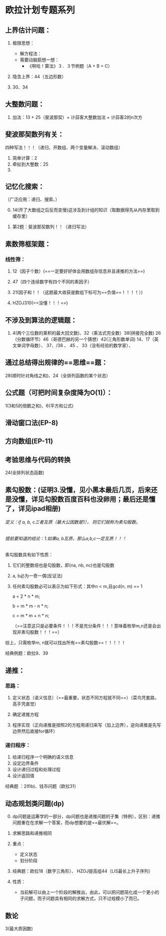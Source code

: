 # 欧拉计划专题系列

## 上界估计问题：

1. 极限思想：

   + 解方程法：
   + 需要动脑筋想一想：
     + 《啊哈！算法》３．３节例题（A + B = C）

2. 隐含上界：44（五边形数）

3. 30、34

   

## 大整数问题：

1. 加法：13 + 25（斐波那契）+ 计蒜客大整数加法 + 计蒜客2的n次方

## 斐波那契数列有关：

四种写法！！！（递归、开数组、两个变量解决、滚动数组）

1. 简单计算：2
2. 牵扯到大整数：25
3. 

## 记忆化搜索：

（广泛应用：递归、搜索、）

0. 14(开了大数组之后反而变慢)这涉及到计组的知识（取数据得先从内存里取到缓存里）

1. 第2题：斐波那契数列！！（递归写法）



## 素数筛框架题：

### 线性筛：

1. 12（因子个数）(==一定要好好体会用数组存信息并且递推的方法==)
2. 47（四个连续数字有四个不同的素因子）
3. 21(因子和！！（这题最大收获是数组下标可为==负值==！！！！）)

4. HZOJ310(==没懂！！！==)



## 不涉及到算法的逻辑题：

1. 4(两个三位数的乘积的最大回文数)、32（乘法式完全数）38(拼接完全数) 26（分数循环节）46（哥德巴赫的另一个猜想）42(三角形数单词) 14、17（英文单词字母数）、 37、/38 、 45 、 33（没有经验的数学家）、



## 通过总结得出规律的==思维==题：

28(顺时针对角线之和)、24（全排列函数的某个状态）



## 公式题（可把时间复杂度降为O(1)）：

1(3和5的倍数之和)、6(平方和公式)





## 滑动窗口法(EP-8)



## 方向数组(EP-11)



## 考验思维与代码的转换

24(全排列状态函数)





## 素勾股数：(证明3.没懂，见小黑本最后几页，后来还是没懂，详见勾股数百度百科也没卵用；最后还是懂了，详见ipad相册)

###### 定义：if a, b, c三者互质（最大公因数是1）， 则它们就称为素勾股数。

###### 提前要知道的结论：1.如果a, b互质，那么a,b,c一定互质！！！

素勾股数具有如下性质：

1. 它们的整数倍也是勾股数，即(na, nb, nc)也是勾股数

2. a, b必为一奇一偶(反证法)

3. 任何素勾股数必可以表示为如下形式：其中n < m,且gcd(n, m) == 1

   a = 2 * n * m;

   b = m * m - n * n;

   c = m * m + n  * n;
   
   （==注意这只是必要条件！！！不是充分条件！！！意味着枚举m,n还是会出现非素勾股数！！！==）

综上，只需枚举m, n就可以找出所有==素勾股数==！！！！！

经典例题：欧拉9、39









## 递推：

### 思路：

1. 定义状态（语义信息）（==最重要，状态不同方程就不同==）（菜鸟凭套路，高手凭直觉）

2. 确定递推方程

3. 程序实现（正向递推是按照2的方程用递归来写（加上边界），逆向递推是先写边界然后直接for循环）


### 递归程序：

1. 给递归程序一个明确的语义信息
2. 设定边界条件
3. 设计递归过程和处理过程
4. 设计返回值

经典题 ：2(fib)、钱币问题（欧拉31）





## 动态规划类问题(dp)

0. dp问题是运筹学的一部分，dp问题也是递推问题的子集（特例），区别：递推问题重在在求解一个答案，而dp想要的是==最优解==。

1. 求解思路和递推相同
2. 重点：
   + 定义状态
   + 划分阶段
3. 经典题：欧拉18（数字三角形）、 HZOJ提高组44（LIS最长上升子序列）

4. 性质：
   + 当前解可以由上一个阶段的解推出，由此，可以把问题简化成一个更小的子问题，而子问题具有相同的求解方式，只不过规模小了而已。





## 数论

3(最大质因数)